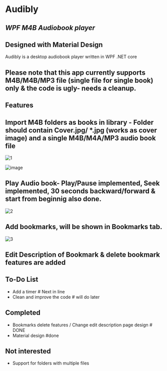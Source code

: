# Audibly
## _WPF M4B Audiobook player_
## Designed with Material Design

Audibly is a desktop audiobook player written in WPF .NET core
## Please note that this app currently supports M4B/M4B/MP3 file (single file for single book) only & the code is ugly- needs a cleanup.

## Features

## Import M4B folders as books in library - Folder should contain Cover.jpg/ *.jpg (works as cover image) and a single M4B/M4A/MP3 audio book file

![1](https://user-images.githubusercontent.com/26427477/143881663-4772f1ce-e366-4f74-86ff-a026d7f9cc6c.png)

![image](https://user-images.githubusercontent.com/26427477/116720067-674d4480-a9f9-11eb-87e0-52445d41f5aa.png)

## Play Audio book- Play/Pause implemented, Seek implemented, 30 seconds backward/forward & start from beginnig also done.

![2](https://user-images.githubusercontent.com/26427477/143881725-38d2e1c7-f5f5-4972-b577-4644d604ed12.png)

 
## Add bookmarks, will be shown in Bookmarks tab.

![3](https://user-images.githubusercontent.com/26427477/143881806-4eb48f1e-0dab-4483-92b6-b688dc1586bf.png)

## Edit Description of Bookmark & delete bookmark features are added



## To-Do List
- Add a timer # Next in line
- Clean and improve the code # will do later

## Completed
- Bookmarks delete features / Change edit description page design # DONE
- Material design #done

## Not interested
- Support for folders with multiple files
